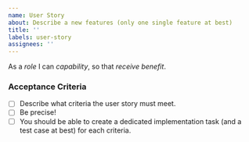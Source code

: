 ```yaml
---
name: User Story
about: Describe a new features (only one single feature at best)
title: ''
labels: user-story
assignees: ''
---
```


As a _role_ I can _capability_, so that _receive benefit_.

### Acceptance Criteria
- [ ] Describe what criteria the user story must meet.
- [ ] Be precise! 
- [ ] You should be able to create a dedicated implementation task (and a test case at best) for each criteria.

